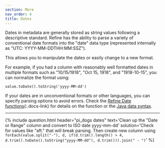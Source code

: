 ```yaml
---
section: More 
nav_order: 4
title: Dates
---
```


Dates in metadata are generally stored as string values following a descriptive standard. 
Refine has the ability to parse a variety of conventional date formats into the "date" data type (represented internally as "UTC: YYYY-MM-DDTHH:MM:SSZ"). 

This allows you to manipulate the dates or easily change to a new format.

For example, if you had a column with reasonably well formatted dates in multiple formats such as "10/15/1918", "Oct 15, 1918", and "1918-10-15", you can normalize the format using:

`value.toDate().toString('yyyy-MM-dd')`

If your dates are in unconventional formats or other languages, you can specify parsing options to avoid errors.
Check the [Refine Date functions](https://openrefine.org/docs/manual/grelfunctions#date-functions){:.docs-link} for details on the function or the [Java data syntax](https://docs.oracle.com/javase/8/docs/api/java/text/SimpleDateFormat.html).

------------

{% include question.html header="pi_dogs dates"
text='Clean up the "Date or Range" column and convert to ISO date yyyy-mm-dd'
solution='Check for values like "aft." that will break parsing. Then create new column using  
`forEach(value.split("-"), d, if(d.trim().length() > 4, d.trim().toDate().toString("yyyy-MM-dd"), d.trim())).join(" - ")`' %}
